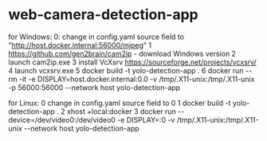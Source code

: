# web-camera-detection-app
for Windows:
0: change in config.yaml source field to "http://host.docker.internal:56000/mjpeg"
1 https://github.com/gen2brain/cam2ip - download Windows version 
2 launch cam2ip.exe
3 install VcXsrv https://sourceforge.net/projects/vcxsrv/
4 launch vcxsrv.exe
5 docker build -t yolo-detection-app .
6 docker run --rm -it -e DISPLAY=host.docker.internal:0.0 -v /tmp/.X11-unix:/tmp/.X11-unix -p 56000:56000 --network host yolo-detection-app


for Linux:
0 change in config.yaml source field to 0
1 docker build -t yolo-detection-app .
2 xhost +local:docker
3 docker run --device=/dev/video0:/dev/video0 -e DISPLAY=:0 -v /tmp/.X11-unix:/tmp/.X11-unix --network host yolo-detection-app
